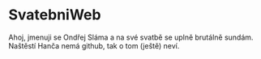 # SvatebniWeb

Ahoj, jmenuji se Ondřej Sláma a na své svatbě se uplně brutálně sundám. Naštěstí Hanča nemá github, tak o tom (ještě) neví.
